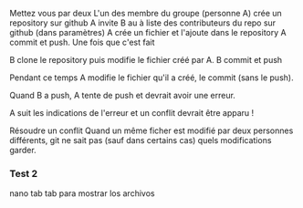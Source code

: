 Mettez vous par deux
L'un des membre du groupe (personne A) crée un repository sur github
A invite B au à liste des contributeurs du repo sur github (dans paramètres)
A crée un fichier et l'ajoute dans le repository
A commit et push.
Une fois que c'est fait

B clone le repository puis modifie le fichier créé par A. B commit et push

Pendant ce temps A modifie le fichier qu'il a créé, le commit (sans le push).

Quand B a push, A tente de push et devrait avoir une erreur.

A suit les indications de l'erreur et un conflit devrait être apparu !

Résoudre un conflit
Quand un même ficher est modifié par deux personnes différents, git ne sait pas (sauf dans certains cas) quels modifications garder.


### Test 2
 nano tab tab para mostrar los archivos 



